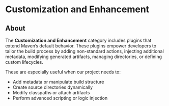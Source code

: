 # Customization and Enhancement

## About

The **Customization and Enhancement** category includes plugins that extend Maven’s default behavior. These plugins empower developers to tailor the build process by adding non-standard actions, injecting additional metadata, modifying generated artifacts, managing directories, or defining custom lifecycles.

These are especially useful when our project needs to:

* Add metadata or manipulate build structure
* Create source directories dynamically
* Modify classpaths or attach artifacts
* Perform advanced scripting or logic injection
